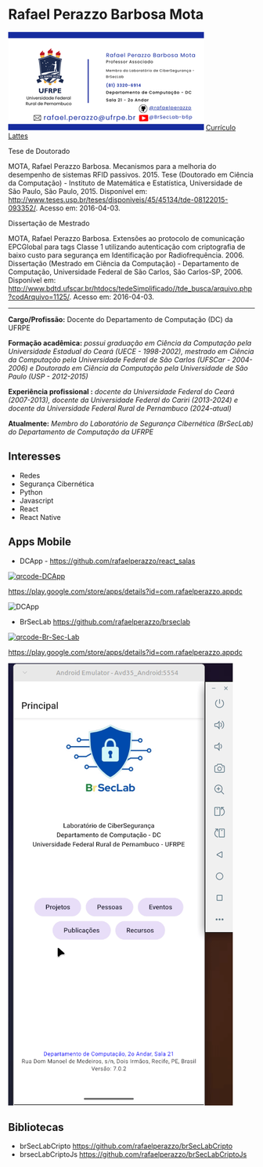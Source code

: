 # Rafael Perazzo Barbosa Mota

![Cartão de Visita](cartao_visita.png)
[Currículo Lattes](http://lattes.cnpq.br/3078288668202994)

Tese de Doutorado

MOTA, Rafael Perazzo Barbosa. Mecanismos para a melhoria do desempenho de sistemas RFID passivos. 2015. Tese (Doutorado em Ciência da Computação) - Instituto de Matemática e Estatística, Universidade de São Paulo, São Paulo, 2015. Disponível em: <http://www.teses.usp.br/teses/disponiveis/45/45134/tde-08122015-093352/>. Acesso em: 2016-04-03.

Dissertação de Mestrado

MOTA, Rafael Perazzo Barbosa. Extensões ao protocolo de comunicação EPCGlobal para tags Classe 1 utilizando autenticação com criptografia de baixo custo para segurança em Identificação por Radiofrequência. 2006. Dissertação (Mestrado em Ciência da Computação) - Departamento de Computação, Universidade Federal de São Carlos, São Carlos-SP, 2006. Disponível em: <http://www.bdtd.ufscar.br/htdocs/tedeSimplificado//tde_busca/arquivo.php?codArquivo=1125/>. Acesso em: 2016-04-03.

---

**Cargo/Profissão:** Docente do Departamento de Computação (DC) da UFRPE  

**Formação acadêmica:** *possui graduação em Ciência da Computação pela Universidade Estadual do Ceará (UECE - 1998-2002), mestrado em Ciência da Computação pela Universidade Federal de São Carlos (UFSCar - 2004-2006) e Doutorado em Ciência da Computação pela Universidade de São Paulo (USP - 2012-2015)*

**Experiência profissional :** *docente da Universidade Federal do Ceará (2007-2013), docente da Universidade Federal do Cariri (2013-2024) e docente da Universidade Federal Rural de Pernambuco (2024-atual)*

**Atualmente:** *Membro do Laboratório de Segurança Cibernética (BrSecLab) do Departamento de Computação da UFRPE*

## Interesses
- Redes
- Segurança Cibernética
- Python
- Javascript
- React
- React Native

## Apps Mobile
- DCApp - <https://github.com/rafaelperazzo/react_salas>
  
<a href="https://ibb.co/PZ64Q1H5"><img src="https://i.ibb.co/PZ64Q1H5/qrcode-DCApp.png" alt="qrcode-DCApp" border="0" /></a>

<https://play.google.com/store/apps/details?id=com.rafaelperazzo.appdc>

![DCApp](DcApp.gif)

- BrSecLab <https://github.com/rafaelperazzo/brseclab>
  
<a href="https://ibb.co/whSkp1h3"><img src="https://i.ibb.co/whSkp1h3/qrcode-Br-Sec-Lab.png" alt="qrcode-Br-Sec-Lab" border="0" /></a>

<https://play.google.com/store/apps/details?id=com.rafaelperazzo.appdc>

![BrSecLabApp](BrSecLabApp.gif)

## Bibliotecas
- brSecLabCripto <https://github.com/rafaelperazzo/brSecLabCripto>
- brsecLabCriptoJs <https://github.com/rafaelperazzo/brSecLabCriptoJs>
  
